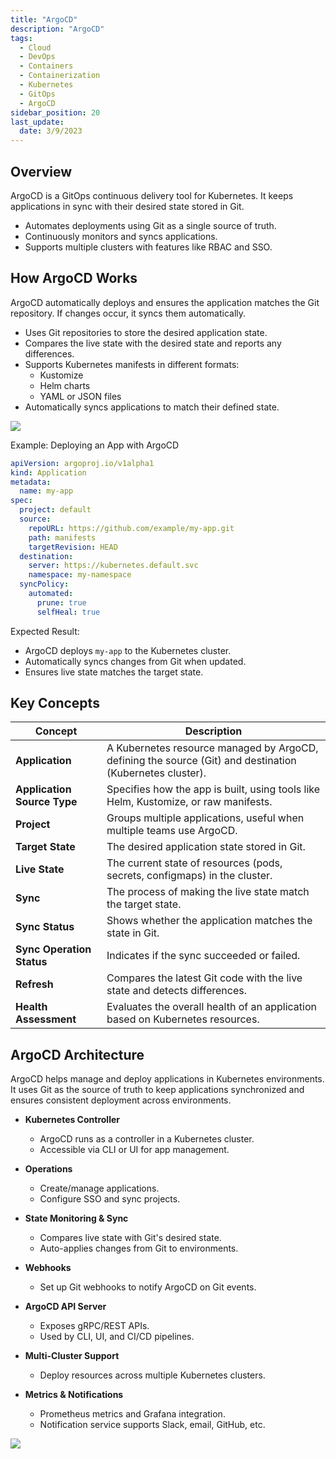 ```yaml
---
title: "ArgoCD"
description: "ArgoCD"
tags:
  - Cloud
  - DevOps
  - Containers
  - Containerization
  - Kubernetes
  - GitOps
  - ArgoCD
sidebar_position: 20
last_update:
  date: 3/9/2023
---
```


## Overview

ArgoCD is a GitOps continuous delivery tool for Kubernetes. It keeps applications in sync with their desired state stored in Git.  

- Automates deployments using Git as a single source of truth.  
- Continuously monitors and syncs applications.  
- Supports multiple clusters with features like RBAC and SSO.  

## How ArgoCD Works

ArgoCD automatically deploys and ensures the application matches the Git repository. If changes occur, it syncs them automatically.

- Uses Git repositories to store the desired application state.  
- Compares the live state with the desired state and reports any differences.  
- Supports Kubernetes manifests in different formats:  
  - Kustomize  
  - Helm charts  
  - YAML or JSON files  
- Automatically syncs applications to match their defined state.  

<div class="img-center"> 

![](/img/docs/2023-argocd-simple-diagram.png)

</div>

Example: Deploying an App with ArgoCD

```yaml
apiVersion: argoproj.io/v1alpha1
kind: Application
metadata:
  name: my-app
spec:
  project: default
  source:
    repoURL: https://github.com/example/my-app.git
    path: manifests
    targetRevision: HEAD
  destination:
    server: https://kubernetes.default.svc
    namespace: my-namespace
  syncPolicy:
    automated:
      prune: true
      selfHeal: true
```

Expected Result:

- ArgoCD deploys `my-app` to the Kubernetes cluster.
- Automatically syncs changes from Git when updated.
- Ensures live state matches the target state.

## Key Concepts 

| **Concept**           | **Description**                                                                                                                                     |
|-----------------------|-----------------------------------------------------------------------------------------------------------------------------------------------------|
| **Application**        | A Kubernetes resource managed by ArgoCD, defining the source (Git) and destination (Kubernetes cluster).                                             |
| **Application Source Type** | Specifies how the app is built, using tools like Helm, Kustomize, or raw manifests.                                                                  |
| **Project**            | Groups multiple applications, useful when multiple teams use ArgoCD.                                                                               |
| **Target State**       | The desired application state stored in Git.                                                                                                      |
| **Live State**         | The current state of resources (pods, secrets, configmaps) in the cluster.                                                                         |
| **Sync**               | The process of making the live state match the target state.                                                                                       |
| **Sync Status**        | Shows whether the application matches the state in Git.                                                                                           |
| **Sync Operation Status** | Indicates if the sync succeeded or failed.                                                                                                        |
| **Refresh**            | Compares the latest Git code with the live state and detects differences.                                                                           |
| **Health Assessment**  | Evaluates the overall health of an application based on Kubernetes resources.                                                                     |

## ArgoCD Architecture

ArgoCD helps manage and deploy applications in Kubernetes environments. It uses Git as the source of truth to keep applications synchronized and ensures consistent deployment across environments.

- **Kubernetes Controller**  
  - ArgoCD runs as a controller in a Kubernetes cluster.  
  - Accessible via CLI or UI for app management.

- **Operations**  
  - Create/manage applications.  
  - Configure SSO and sync projects.

- **State Monitoring & Sync**  
  - Compares live state with Git's desired state.  
  - Auto-applies changes from Git to environments.

- **Webhooks**  
  - Set up Git webhooks to notify ArgoCD on Git events.

- **ArgoCD API Server**  
  - Exposes gRPC/REST APIs.  
  - Used by CLI, UI, and CI/CD pipelines.

- **Multi-Cluster Support**  
  - Deploy resources across multiple Kubernetes clusters.

- **Metrics & Notifications**  
  - Prometheus metrics and Grafana integration.  
  - Notification service supports Slack, email, GitHub, etc.

<div class="img-center"> 

![](/img/docs/2023-argocd-architecture.png)

</div>
